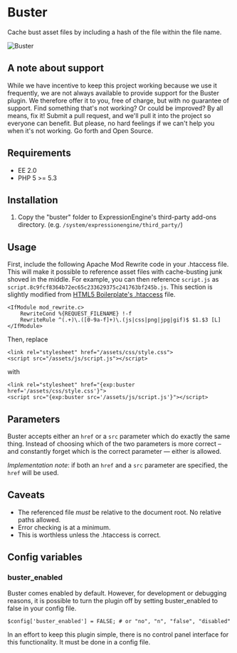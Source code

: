 # Buster

Cache bust asset files by including a hash of the file within the file name.

![Buster][1]

## A note about support

While we have incentive to keep this project working because we use it
frequently, we are not always available to provide support for the Buster
plugin. We therefore offer it to you, free of charge, but with no guarantee of
support. Find something that's not working? Or could be improved? By all
means, fix it! Submit a pull request, and we'll pull it into the project so
everyone can benefit. But please, no hard feelings if we can't help you when
it's not working. Go forth and Open Source.

## Requirements

* EE 2.0
* PHP 5 >= 5.3

## Installation

1. Copy the "buster" folder to ExpressionEngine's third-party add-ons
directory. (e.g. `/system/expressionengine/third_party/`)

## Usage

First, include the following Apache Mod Rewrite code in your .htaccess file.
This will make it possible to reference asset files with cache-busting junk
shoved in the middle. For example, you can then reference `script.js` as
`script.8c9fcf8364b72ec65c233629375c241763bf245b.js`. This section is slightly
modified from [HTML5 Boilerplate's .htaccess][2] file.

```
<IfModule mod_rewrite.c>
	RewriteCond %{REQUEST_FILENAME} !-f
	RewriteRule ^(.+)\.([0-9a-f]+)\.(js|css|png|jpg|gif)$ $1.$3 [L]
</IfModule>
```

Then, replace

```
<link rel="stylesheet" href="/assets/css/style.css">
<script src="/assets/js/script.js"></script>
```

with

```
<link rel="stylesheet" href="{exp:buster href='/assets/css/style.css'}">
<script src="{exp:buster src='/assets/js/script.js'}"></script>
```

## Parameters

Buster accepts either an `href` or a `src` parameter which do exactly the same
thing. Instead of choosing which of the two parameters is more correct – and
constantly forget which is the correct parameter — either is allowed.

*Implementation note*: if both an `href` and a `src` parameter are specified,
the `href` will be used.

## Caveats

* The referenced file *must* be relative to the document root. No relative
  paths allowed.
* Error checking is at a minimum.
* This is worthless unless the .htaccess is correct.

## Config variables

### buster_enabled

Buster comes enabled by default. However, for development or debugging
reasons, it is possible to turn the plugin off by setting buster_enabled to
false in your config file.

```
$config['buster_enabled'] = FALSE; # or "no", "n", "false", "disabled"
```

In an effort to keep this plugin simple, there is no control panel interface
for this functionality. It must be done in a config file.

[1]: http://images2.wikia.nocookie.net/__cb20111027201442/arresteddevelopment/images/thumb/5/5d/Buster.jpg/360px-Buster.jpg
[2]: https://github.com/h5bp/html5-boilerplate/blob/f73bb1f614d44967db61733b36f2e6244f589d15/.htaccess#L632
